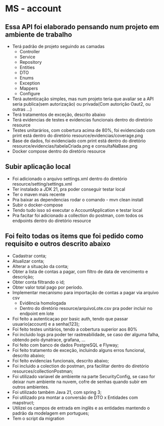 # MS - account
## Essa API foi elaborado pensando num projeto em ambiente de trabalho 
- Terá padrão de projeto seguindo as camadas
    - Controller
    - Service
    - Repository
    - Entities
    - DTO
    - Enums
    - Exception
    - Mappers
    - Configure
- Terá autenticação simples, mas num projeto teria que avaliar se a API seria publica(sem autorização) ou privada(Com autorição Oaut2, ou outras ...)
- Terá tratamentos de exceção, descrito abaixo
- Terá evidencias de testes e evidencias funcionais dentro do diretório resource
- Testes unitarários, com cobertura acima de 80%, foi evidenciado com print está dentro do diretório resource/evidencias/coverage.png
- Base de dados, foi evidenciado com print está dentro do diretório resource/evidencias/tabelaCriada.png e consultaNaBase.png
- Docker compose dentro do diretório resource

## Subir aplicação local
- Foi adicionado o arquivo settings.xml dentro do diretório resource/setting/settings.xml
- Ter instalado a JDK 21, pra poder conseguir testar local
- Ter o maven mais recente
- Pra baixar as dependencias rodar o comando - mvn clean install
- Subir o docker-compose
- Tendo tudo isso só executar o AccountApplication e testar local
- Pra facitar foi adicionado a collection do postman, com todos os endpoints dentro do diretório resource

## Foi feito todas os items que foi pedido como requisito e outros descrito abaixo
- Cadastrar conta;
- Atualizar conta;
- Alterar a situação da conta;
- Obter a lista de contas a pagar, com filtro de data de vencimento e descrição;
- Obter conta filtrando o id;
- Obter valor total pago por período.
- Implementar mecanismo para importação de contas a pagar via arquivo csv
  - Evidência homologada
  - Dentro do diretório resource/arquivoLote.csv pra poder incluir no endpoint em lote
- Foi feito a autenticaçao por basic auth, tendo que passar usuario(account) e a senha(123);
- Foi feito testes unitários, tendo a cobertura superior aos 80%
- Foi incluido logs pra poder ter rastreabilidade, se caso der alguma falha, obtendo pelo dynatrace, grafana, ...
- Foi feito com banco de dados PostgreSQL e Flyway;
- Foi feito tratamento de exceção, incluindo alguns erros funcional, descrito abaixo;
- Foi feito evidencias funcionais, descrito abaixo;
- Foi incluido a colection do postman, pra facilitar dentro do diretório resources/collectionPostman;
- Foi utilizado variavel de ambiente na parte SecurityConfig, se caso for deixar num ambiente na nuvem, cofre de senhas quando subir em outros ambientes.
- Foi utilizado também Java 21, com spring 3;
- Foi utilizado pra montar a conversão de DTO x Entidades com mapstruct;
- Utilizei os campos de entrada em inglês e as entidades mantendo o padrão da modelagem em portugues;
- Tem o script da migration
